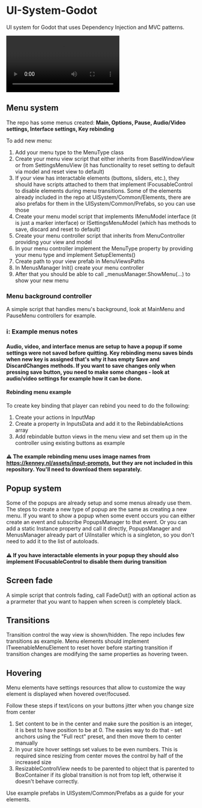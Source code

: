 # UI-System-Godot

UI system for Godot that uses Dependency Injection and MVC patterns.  

![Example](https://raw.githubusercontent.com/gamedevserj/Images-For-Repo/refs/heads/main/UiSystemGodot/UISystemGodotAnimated.mp4)  

## Menu system
The repo has some menus created: **Main, Options, Pause, Audio/Video settings, Interface settings, Key rebinding**   

To add new menu:
1. Add your menu type to the MenuType class
2. Create your menu view script that either inherits from BaseWindowView or from SettingsMenuView (it has functionality to reset setting to default via model and reset view to default)
3. If your view has interactable elements (buttons, sliders, etc.), they should have scripts attached to them that implement IFocusableControl to disable elements during menu transitions. Some of the elements already included in the repo at UISystem/Common/Elements, there are also prefabs for them in the UISystem/Common/Prefabs, so you can use those
4. Create your menu model script that implements IMenuModel interface (it is just a marker interface) or ISettingsMenuModel (which has methods to save, discard and reset to default)
5. Create your menu controller script that inherits from MenuController providing your view and model
6. In your menu controller implement the MenuType property by providing your menu type and implement SetupElements()
7. Create path to your view prefab in MenuViewsPaths
8. In MenusManager Init() create your menu controller
9. After that you should be able to call _menusManager.ShowMenu(...) to show your new menu

### Menu background controller
A simple script that handles menu's background, look at MainMenu and PauseMenu controllers for example.

### ℹ️: Example menus notes

#### Audio, video, and interface menus are setup to have a popup if some settings were not saved before quitting. Key rebinding menu saves binds when new key is assigned that's why it has empty Save and DiscardChanges methods. If you want to save changes only when pressing save button, you need to make some changes - look at audio/video settings for example how it can be done.

#### Rebinding menu example  
  
To create key binding that player can rebind you need to do the following:
1. Create your actions in InputMap
2. Create a property in InputsData and add it to the RebindableActions array
3. Add rebindable button views in the menu view and set them up in the controller using existing buttons as example
#### ⚠️ The example rebinding menu uses image names from https://kenney.nl/assets/input-prompts, but they are not included in this repository. You'll need to download them separately.

## Popup system
Some of the popups are already setup and some menus already use them. The steps to create a new type of popup are the same as creating a new menu. 
If you want to show a popup when some event occurs you can either create an event and subscribe PopupsManager to that event. Or you can add a static Instance property and call it directly, PopupsManager and MenusManager already part of UiInstaller which is a singleton, so you don't need to add it to the list of autoloads.  
#### ⚠️ If you have interactable elements in your popup they should also implement IFocusableControl to disable them during transition

## Screen fade
A simple script that controls fading, call FadeOut() with an optional action as a prarmeter that you want to happen when screen is completely black.  

## Transitions  
Transition control the way view is shown/hidden. The repo includes few transitions as example. Menu elements should implement ITweenableMenuElement to reset hover before starting transition if transition changes are modifying the same properties as hovering tween.

## Hovering  
Menu elements have settings resources that allow to customize the way element is displayed when hovered over/focused.  

Follow these steps if text/icons on your buttons jitter when you change size from center
1. Set content to be in the center and make sure the position is an integer, it is best to have position to be at 0. The easies way to do that - set anchors using the "Full rect" preset, and then move them to center manually
2. In your size hover settings set values to be even numbers. This is required since resizing from center moves the control by half of the increased size
3. ResizableControlView needs to be parented to object that is parented to BoxContainer if its global transition is not from top left, otherwise it doesn't behave correctly.

Use example prefabs in UISystem/Common/Prefabs as a guide for your elements.

